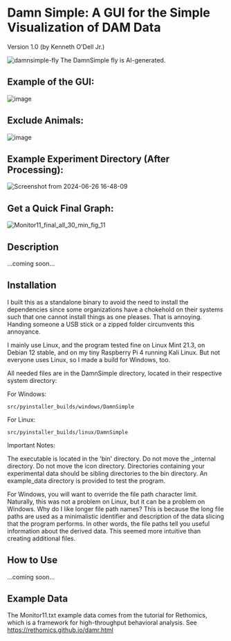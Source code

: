# Damn Simple: A GUI for the Simple Visualization of DAM Data
Version 1.0
(by Kenneth O'Dell Jr.)

![damnsimple-fly](https://github.com/ko222uky/DamnSimpleLocomotorAnalysis/assets/111385224/1b2b437b-9b65-4bdd-afda-5f5fd0f955aa)
The DamnSimple fly is AI-generated.

## Example of the GUI:
![image](https://github.com/ko222uky/DamnSimpleLocomotorAnalysis/assets/111385224/2ba4f9b1-6c68-4c13-82ab-fe6c42ac2f41)

## Exclude Animals:
![image](https://github.com/ko222uky/DamnSimpleLocomotorAnalysis/assets/111385224/035c1fd6-d832-476e-bd1c-c1a8f3605aad)

## Example Experiment Directory (After Processing):
![Screenshot from 2024-06-26 16-48-09](https://github.com/ko222uky/DamnSimpleLocomotorAnalysis/assets/111385224/8be7abc6-7097-466b-85fe-5b921d4001df)


## Get a Quick Final Graph:
![Monitor11_final_all_30_min_fig_11](https://github.com/ko222uky/DamnSimpleLocomotorAnalysis/assets/111385224/96bc12ec-db28-4f16-92e2-ce4a13fa1773)


## Description
...coming soon...


## Installation

I built this as a standalone binary to avoid the need to install the dependencies since some organizations have a chokehold on their systems such that one cannot install things as one pleases.
That is annoying.
Handing someone a USB stick or a zipped folder circumvents this annoyance. 

I mainly use Linux, and the program tested fine on Linux Mint 21.3, on Debian 12 stable, and on my tiny Raspberry Pi 4 running Kali Linux.
But not everyone uses Linux, so I made a build for Windows, too.

All needed files are in the DamnSimple directory, located in their respective system directory:

For Windows:

    src/pyinstaller_builds/windows/DamnSimple

For Linux:

    src/pyinstaller_builds/linux/DamnSimple

Important Notes:

  The executable is located in the 'bin' directory.
  Do not move the _internal directory.
  Do not move the icon directory.
  Directories containing your experimental data should be sibling directories to the bin directory.
  An example_data directory is provided to test the program.

  For Windows, you will want to override the file path character limit.
  Naturally, this was not a problem on Linux, but it can be a problem on Windows.
  Why do I like longer file path names?
  This is because the long file paths are used as a minimalistic identifier and description of the data slicing that the program performs.
  In other words, the file paths tell you useful information about the derived data.
  This seemed more intuitive than creating additional files.



## How to Use
...coming soon...



## Example Data

The Monitor11.txt example data comes from the tutorial for Rethomics, which is a framework for high-throughput behavioral analysis.
See https://rethomics.github.io/damr.html

